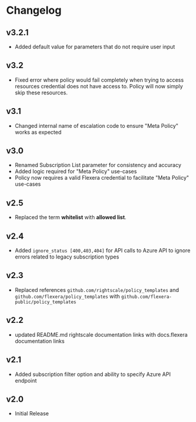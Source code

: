 # Changelog

## v3.2.1

- Added default value for parameters that do not require user input

## v3.2

- Fixed error where policy would fail completely when trying to access resources credential does not have access to. Policy will now simply skip these resources.

## v3.1

- Changed internal name of escalation code to ensure "Meta Policy" works as expected

## v3.0

- Renamed Subscription List parameter for consistency and accuracy
- Added logic required for "Meta Policy" use-cases
- Policy now requires a valid Flexera credential to facilitate "Meta Policy" use-cases

## v2.5

- Replaced the term **whitelist** with **allowed list**.

## v2.4

- Added `ignore_status [400,403,404]` for API calls to Azure API to ignore errors related to legacy subscription types

## v2.3

- Replaced references `github.com/rightscale/policy_templates` and `github.com/flexera/policy_templates` with `github.com/flexera-public/policy_templates`

## v2.2

- updated README.md rightscale documentation links with docs.flexera documentation links

## v2.1

- Added subscription filter option and ability to specify Azure API endpoint

## v2.0

- Initial Release
